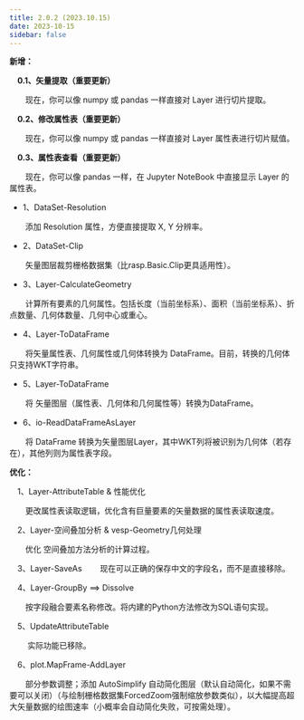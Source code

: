 ```yaml
---
title: 2.0.2 (2023.10.15)
date: 2023-10-15
sidebar: false
---
```


<font color="#616AE5"><i class="fas fa-award"></i></font> **新增：**

**&emsp;0.1、矢量提取（重要更新）** 

&emsp;&emsp;现在，你可以像 numpy 或 pandas 一样直接对 Layer 进行切片提取。

**&emsp;0.2、修改属性表（重要更新）** 

&emsp;&emsp;现在，你可以像 numpy 或 pandas 一样直接对 Layer 属性表进行切片赋值。

**&emsp;0.3、属性表查看（重要更新）** 

&emsp;&emsp;现在，你可以像 pandas 一样，在 Jupyter NoteBook 中直接显示 Layer 的属性表。

+ 1、DataSet-Resolution

&emsp;&emsp;添加 Resolution 属性，方便直接提取 X, Y 分辨率。

+ 2、DataSet-Clip

&emsp;&emsp;矢量图层裁剪栅格数据集（比rasp.Basic.Clip更具适用性）。

+ 3、Layer-CalculateGeometry

&emsp;&emsp;计算所有要素的几何属性。包括长度（当前坐标系）、面积（当前坐标系）、折点数量、几何体数量、几何中心或重心。

+ 4、Layer-ToDataFrame

&emsp;&emsp;将矢量属性表、几何属性或几何体转换为 DataFrame。目前，转换的几何体只支持WKT字符串。

+ 5、Layer-ToDataFrame

&emsp;&emsp;将 矢量图层（属性表、几何体和几何属性等）转换为DataFrame。

+ 6、io-ReadDataFrameAsLayer 

&emsp;&emsp;将 DataFrame 转换为矢量图层Layer，其中WKT列将被识别为几何体（若存在），其他列则为属性表字段。

<font color="#3CB371"><i class="fab fa-superpowers"></i></font> **优化：**

&emsp;1、Layer-AttributeTable & 性能优化

&emsp;&emsp;更改属性表读取逻辑，优化含有巨量要素的矢量数据的属性表读取速度。

&emsp;2、Layer-空间叠加分析 & vesp-Geometry几何处理

&emsp;&emsp;优化 空间叠加方法分析的计算过程。 

&emsp;3、Layer-SaveAs
&emsp;&emsp;现在可以正确的保存中文的字段名，而不是直接移除。

&emsp;4、Layer-GroupBy ==> Dissolve

&emsp;&emsp;按字段融合要素名称修改。将内建的Python方法修改为SQL语句实现。

&emsp;5、UpdateAttributeTable

&emsp;&emsp; 实际功能已移除。

&emsp;6、plot.MapFrame-AddLayer

&emsp;&emsp;部分参数调整；添加 AutoSimplify 自动简化图层（默认自动简化，如果不需要可以关闭）（与绘制栅格数据集ForcedZoom强制缩放参数类似），以大幅提高超大矢量数据的绘图速率（小概率会自动简化失败，可按需处理）。
